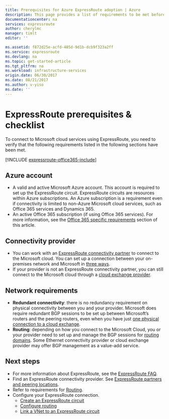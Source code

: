 ```yaml
---
title: Prerequisites for Azure ExpressRoute adoption | Azure
description: This page provides a list of requirements to be met before you can order an Azure ExpressRoute circuit.
documentationcenter: na
services: expressroute
author: cherylmc
manager: timlt
editor: ''

ms.assetid: f872d25e-acfd-405d-9d1b-dcb9f323a2ff
ms.service: expressroute
ms.devlang: na
ms.topic: get-started-article
ms.tgt_pltfrm: na
ms.workload: infrastructure-services
origin.date: 06/30/2017
ms.date: 08/21/2017
ms.author: v-yiso
ms.date: ''
---
```


# ExpressRoute prerequisites & checklist  

To connect to Microsoft cloud services using ExpressRoute, you need to verify that the following requirements listed in the following sections have been met.

[!INCLUDE [expressroute-office365-include](../../includes/expressroute-office365-include.md)]

## Azure account
* A valid and active Microsoft Azure account. This account is required to set up the ExpressRoute circuit. ExpressRoute circuits are resources within Azure subscriptions. An Azure subscription is a requirement even if connectivity is limited to non-Azure Microsoft cloud services, such as Office 365 services and Dynamics 365.
* An active Office 365 subscription (if using Office 365 services). For more information, see the [Office 365 specific requirements](#office-365-specific-requirements) section of this article.

## Connectivity provider
- You can work with an [ExpressRoute connectivity partner](./expressroute-locations.md#partners) to connect to the Microsoft cloud. You can set up a connection between your on-premises network and Microsoft in [three ways](./expressroute-introduction.md). 
- If your provider is not an ExpressRoute connectivity partner, you can still connect to the Microsoft cloud through a [cloud exchange provider](./expressroute-locations.md#nonpartners).

## Network requirements
- **Redundant connectivity**: there is no redundancy requirement on physical connectivity between you and your provider. Microsoft does require redundant BGP sessions to be set up between Microsoft’s routers and the peering routers, even when you have just [one physical connection to a cloud exchange](./expressroute-faqs.md#onep2plink). 
- **Routing**: depending on how you connect to the Microsoft Cloud, you or your provider need to set up and manage the BGP sessions for [routing domains](./expressroute-circuit-peerings.md). Some Ethernet connectivity provider or cloud exchange provider may offer BGP management as a value-add service.



## Next steps

- For more information about ExpressRoute, see the [ExpressRoute FAQ](./expressroute-faqs.md).
- Find an ExpressRoute connectivity provider. See [ExpressRoute partners and peering locations](./expressroute-locations.md).
- Refer to requirements for [Routing](./expressroute-routing.md).
- Configure your ExpressRoute connection.
    - [Create an ExpressRoute circuit](./expressroute-howto-circuit-classic.md)
    - [Configure routing](./expressroute-howto-routing-classic.md)
    - [Link a VNet to an ExpressRoute circuit](./expressroute-howto-linkvnet-classic.md)
    
<!--Update_Description:update meta properties only-->    